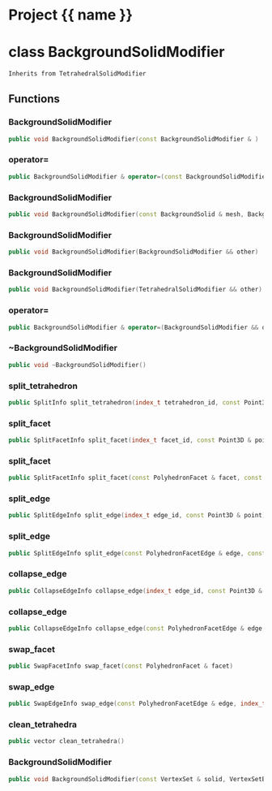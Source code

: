 <script setup>
import {useRoute} from 'vitepress'
const {path} = useRoute()
const tokens = path.split('/')
const words = tokens[2].split('-');
for (let i = 0; i < words.length; i++) {
    words[i] = words[i].charAt(0).toUpperCase() + words[i].slice(1);
    words[i] = words[i].replace('geode', 'Geode')
}
const name = words.join('-');
</script>
# Project {{ name }}

# class BackgroundSolidModifier


```cpp
Inherits from TetrahedralSolidModifier
```



## Functions

### BackgroundSolidModifier

```cpp
public void BackgroundSolidModifier(const BackgroundSolidModifier & )
```


### operator=

```cpp
public BackgroundSolidModifier & operator=(const BackgroundSolidModifier & )
```


### BackgroundSolidModifier

```cpp
public void BackgroundSolidModifier(const BackgroundSolid & mesh, BackgroundSolidBuilder & builder)
```


### BackgroundSolidModifier

```cpp
public void BackgroundSolidModifier(BackgroundSolidModifier && other)
```


### BackgroundSolidModifier

```cpp
public void BackgroundSolidModifier(TetrahedralSolidModifier && other)
```


### operator=

```cpp
public BackgroundSolidModifier & operator=(BackgroundSolidModifier && other)
```


### ~BackgroundSolidModifier

```cpp
public void ~BackgroundSolidModifier()
```


### split_tetrahedron

```cpp
public SplitInfo split_tetrahedron(index_t tetrahedron_id, const Point3D & point)
```


### split_facet

```cpp
public SplitFacetInfo split_facet(index_t facet_id, const Point3D & point)
```


### split_facet

```cpp
public SplitFacetInfo split_facet(const PolyhedronFacet & facet, const Point3D & point)
```


### split_edge

```cpp
public SplitEdgeInfo split_edge(index_t edge_id, const Point3D & point)
```


### split_edge

```cpp
public SplitEdgeInfo split_edge(const PolyhedronFacetEdge & edge, const Point3D & point)
```


### collapse_edge

```cpp
public CollapseEdgeInfo collapse_edge(index_t edge_id, const Point3D & point)
```


### collapse_edge

```cpp
public CollapseEdgeInfo collapse_edge(const PolyhedronFacetEdge & edge, const Point3D & point)
```


### swap_facet

```cpp
public SwapFacetInfo swap_facet(const PolyhedronFacet & facet)
```


### swap_edge

```cpp
public SwapEdgeInfo swap_edge(const PolyhedronFacetEdge & edge, index_t apex)
```


### clean_tetrahedra

```cpp
public vector clean_tetrahedra()
```


### BackgroundSolidModifier

```cpp
public void BackgroundSolidModifier(const VertexSet & solid, VertexSetBuilder & builder, MeshModifierFactoryKey key)
```




